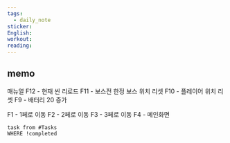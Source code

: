 ```yaml
---
tags:
  - daily_note
sticker: 
English: 
workout: 
reading:
---
```

## memo

매뉴얼
F12 - 현재 씬 리로드
F11 - 보스전 한정 보스 위치 리셋
F10 - 플레이어 위치 리셋
F9 - 배터리 20 증가

F1 - 1페로 이동
F2 - 2페로 이동
F3 - 3페로 이동
F4 - 메인화면



```dataview
task from #Tasks 
WHERE !completed
```

